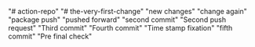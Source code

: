 "# action-repo" 
"# the-very-first-change"
"new changes"
"change again"
"package push"
"pushed forward"
"second commit"
"Second push request"
"Third commit"
"Fourth commit"
"Time stamp fixation"
"fifth commit"
"Pre final check"